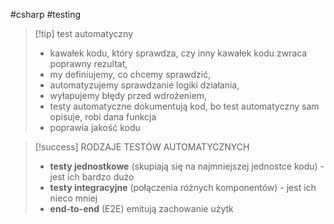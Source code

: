 #csharp #testing 

>[!tip] test automatyczny
> - kawałek kodu, który sprawdza, czy inny kawałek kodu zwraca poprawny rezultat,
> - my definiujemy, co chcemy sprawdzić,
> - automatyzujemy sprawdzanie logiki działania,
> - wyłapujemy błędy przed wdrożeniem,
> - testy automatyczne dokumentują kod, bo test automatyczny sam opisuje, robi dana funkcja
> - poprawia jakość kodu

>[!success] RODZAJE TESTÓW AUTOMATYCZNYCH
> - **testy jednostkowe** (skupiają się na najmniejszej jednostce kodu) - jest ich bardzo dużo
> - **testy integracyjne** (połączenia różnych komponentów) - jest ich nieco mniej
> - **end-to-end** (E2E) emitują zachowanie użytk









